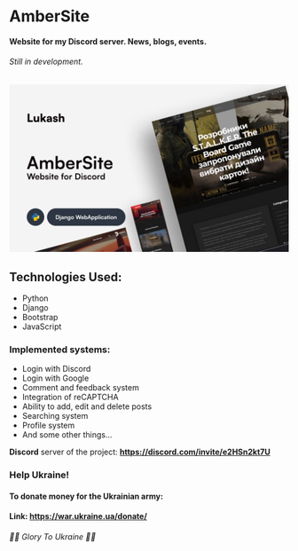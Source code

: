 # AmberSite
#### Website for my Discord server. News, blogs, events.
###### Still in development.


<img src="/Thumbnail.jpg">

<h2>Technologies Used:</h2>
<ul>
    <li>Python</li>
    <li>Django</li>
    <li>Bootstrap</li>
    <li>JavaScript</li>
</ul>

### Implemented systems:
+ Login with Discord
+ Login with Google
+ Comment and feedback system
+ Integration of reCAPTCHA
+ Ability to add, edit and delete posts
+ Searching system
+ Profile system
+ And some other things...

**Discord** server of the project: **https://discord.com/invite/e2HSn2kt7U**

### Help Ukraine!	

  #### To donate money for the Ukrainian army:

  #### Link: https://war.ukraine.ua/donate/

  ###### 💙💛 Glory To Ukraine 💙💛

